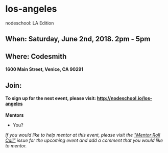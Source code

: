 los-angeles
===========

nodeschool: LA Edition

## When: Saturday, June 2nd, 2018. 2pm - 5pm

## Where: Codesmith
#### 1600 Main Street, Venice, CA 90291

## Join:
#### To sign up for the next event, please visit: http://nodeschool.io/los-angeles

**Mentors**
* You?

_If you would like to help mentor at this event, please visit the ["Mentor Roll Call"](https://github.com/nodeschool/los-angeles/issues) issue for the upcoming event and add a comment that you would like to mentor._
